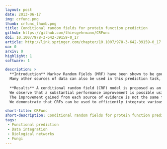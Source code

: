 ```yaml
---
layout: post
date: 2013-06-17
img: crfunc.png
thumb: crfunc_thumb.png
title: Conditional random fields for protein function prediction
github: https://github.com/thiesgehrmann/CRFunc
doi: 10.1007/978-3-642-39159-0_17
article: http://link.springer.com/chapter/10.1007/978-3-642-39159-0_17
oa: 0
arxiv: 0
highlight: 1
software: 1

description: >
  **Introduction** Markov Random Fields (MRF) have been shown to be good predictors of functional annotation, using protein-protein interaction data.
  Many other sources of data can also be used in this prediction task, but they are typically not integrated.In this study, we extend a method using MRFs in order to allow the use of additional data.
  
  **Results** A conditional random field (CRF) model is proposed as an alternative to an MRF model in order to remove the requirement of modeling relationships between the sources of data.
  We observe that a substantial performance improvement is possible using additional data, such as genetic interaction networks.
  The improvement gained from each source of evidence is not the same for each protein function, indicating that each source supplies different information.
  We demonstrate that CRFs can be used to efficiently integrate various sources of data to predict functional annotations.

short-title: CRFunc
short-description: Conditional random fields for protein function prediction
tags:
 - Functional prediction
 - Data integration
 - Biological networks
 - Fungi
---
```

